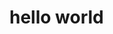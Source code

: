 <!DOCTYPE html>
<html>
  <head>
    <title>cl</title>
  </head>
  <body>
    <h1>hello world</h1>
  </body>
</html>
